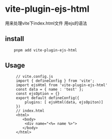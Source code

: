 # vite-plugin-ejs-html
 用来处理vite下index.html文件 用ejs的语法

## install

```bash
    pnpm add vite-plugin-ejs-html
```
## Usage
```
     // vite.config.js
     import { defineConfig } from 'vite';
     import ejsHtml from 'vite-plugin-ejs-html'
     const data = { name : 'test' };
     const ejsOption = {}
     export default defineConfig({
         plugins: [ ejsHtml(data, ejsOpiton)]
     })
     // index.html
     <html>
        <body>
         <div name="<%= name %>">
        </body>
     </html>
```
